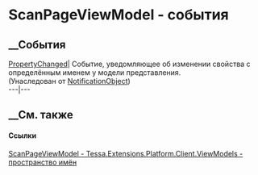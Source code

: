 # ScanPageViewModel - события
##  __События
[PropertyChanged](E_Tessa_Platform_NotificationObject_PropertyChanged.htm)|
Событие, уведомляющее об изменении свойства с определённым именем у модели
представления.  
(Унаследован от [NotificationObject](T_Tessa_Platform_NotificationObject.htm))  
---|---  
##  __См. также
#### Ссылки
[ScanPageViewModel -
](T_Tessa_Extensions_Platform_Client_ViewModels_ScanPageViewModel.htm)
[Tessa.Extensions.Platform.Client.ViewModels - пространство
имён](N_Tessa_Extensions_Platform_Client_ViewModels.htm)
